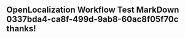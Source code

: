 <properties
ms.topic="hero-topic"
ms.test1="hero-topic"
ms.test2="test"/>


## OpenLocalization Workflow Test MarkDown 0337bda4-ca8f-499d-9ab8-60ac8f05f70c thanks!



<!--HONumber=Jul16_HO2-->


